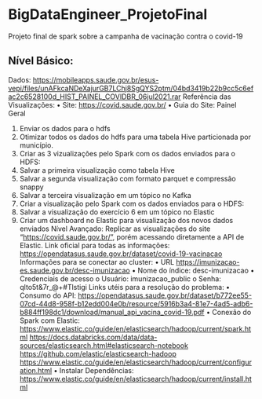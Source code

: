 # BigDataEngineer_ProjetoFinal
Projeto final de spark sobre a campanha de vacinação contra o covid-19
## Nível Básico:
Dados: https://mobileapps.saude.gov.br/esus-vepi/files/unAFkcaNDeXajurGB7LChj8SgQYS2ptm/04bd3419b22b9cc5c6efac2c6528100d_HIST_PAINEL_COVIDBR_06jul2021.rar
Referência das Visualizações:
• Site: https://covid.saude.gov.br/
• Guia do Site: Painel Geral
1. Enviar os dados para o hdfs
2. Otimizar todos os dados do hdfs para uma tabela Hive particionada por município.
3. Criar as 3 vizualizações pelo Spark com os dados enviados para o HDFS:
4. Salvar a primeira visualização como tabela Hive
5. Salvar a segunda visualização com formato parquet e compressão snappy
6. Salvar a terceira visualização em um tópico no Kafka
7. Criar a visualização pelo Spark com os dados enviados para o HDFS:
8. Salvar a visualização do exercício 6 em um tópico no Elastic
9. Criar um dashboard no Elastic para visualização dos novos dados enviados
Nível Avançado:
Replicar as visualizações do site “https://covid.saude.gov.br/”, porém acessando diretamente a API de Elastic.
Link oficial para todas as informações: https://opendatasus.saude.gov.br/dataset/covid-19-vacinacao
Informações para se conectar ao cluster: 
• URL https://imunizacao-es.saude.gov.br/desc-imunizacao 
• Nome do índice: desc-imunizacao 
• Credenciais de acesso
o Usuário: imunizacao_public 
o Senha: qlto5t&7r_@+#Tlstigi
Links utéis para a resolução do problema:
• Consumo do API:
https://opendatasus.saude.gov.br/dataset/b772ee55-07cd-44d8-958f-b12edd004e0b/resource/5916b3a4-81e7-4ad5-adb6-b884ff198dc1/download/manual_api_vacina_covid-19.pdf
• Conexão do Spark com Elastic:
https://www.elastic.co/guide/en/elasticsearch/hadoop/current/spark.html
https://docs.databricks.com/data/data-sources/elasticsearch.html#elasticsearch-notebook
https://github.com/elastic/elasticsearch-hadoop
https://www.elastic.co/guide/en/elasticsearch/hadoop/current/configuration.html
• Instalar Dependências:
https://www.elastic.co/guide/en/elasticsearch/hadoop/current/install.html
